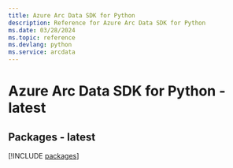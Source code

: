 ```yaml
---
title: Azure Arc Data SDK for Python
description: Reference for Azure Arc Data SDK for Python
ms.date: 03/28/2024
ms.topic: reference
ms.devlang: python
ms.service: arcdata
---
```

# Azure Arc Data SDK for Python - latest
## Packages - latest
[!INCLUDE [packages](arc-data-index.md)]